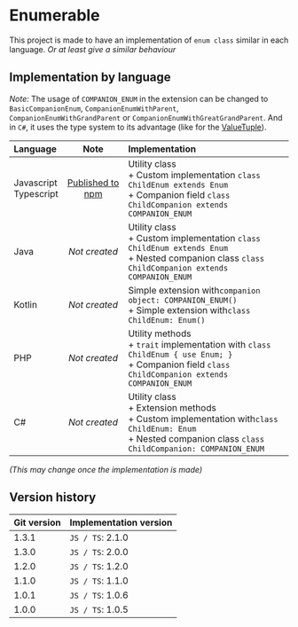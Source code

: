 # Enumerable

This project is made to have an implementation of `enum class` similar in each language.
_Or at least give a similar behaviour_

## Implementation by language

_Note:_
The usage of `COMPANION_ENUM` in the extension can be changed to
`BasicCompanionEnum`, `CompanionEnumWithParent`,
`CompanionEnumWithGrandParent` or `CompanionEnumWithGreatGrandParent`.
And in `C#`, it uses the type system to its advantage (like for the [ValueTuple](https://learn.microsoft.com/dotnet/api/system.valuetuple)).

| Language                  |                                  Note                                  | Implementation                                                                                                                                                    |
|:--------------------------|:----------------------------------------------------------------------:|:------------------------------------------------------------------------------------------------------------------------------------------------------------------|
| Javascript<br/>Typescript | [Published to npm](https://www.npmjs.com/package/@joookiwi/enumerable) | Utility class<br/> + Custom implementation `class ChildEnum extends Enum`<br/>+ Companion field `class ChildCompanion extends COMPANION_ENUM`                     |
| Java                      |                             _Not created_                              | Utility class<br/>+ Custom implementation `class ChildEnum extends Enum`<br/>+ Nested companion class `class ChildCompanion extends COMPANION_ENUM`               |
| Kotlin                    |                             _Not created_                              | Simple extension with`companion object: COMPANION_ENUM()`<br/>+ Simple extension with`class ChildEnum: Enum()`                                                    |
| PHP                       |                             _Not created_                              | Utility methods<br/>+ `trait` implementation with `class ChildEnum { use Enum; }`<br/>+ Companion field `class ChildCompanion extends COMPANION_ENUM`             |
| C#                        |                             _Not created_                              | Utility class<br/>+ Extension methods<br/>+ Custom implementation with`class ChildEnum: Enum`<br/>+ Nested companion class `class ChildCompanion: COMPANION_ENUM` |

_(This may change once the implementation is made)_

## Version history

| Git version | Implementation version |
|-------------|------------------------|
| 1.3.1       | `JS / TS`: 2.1.0       |
| 1.3.0       | `JS / TS`: 2.0.0       |
| 1.2.0       | `JS / TS`: 1.2.0       |
| 1.1.0       | `JS / TS`: 1.1.0       |
| 1.0.1       | `JS / TS`: 1.0.6       |
| 1.0.0       | `JS / TS`: 1.0.5       |
